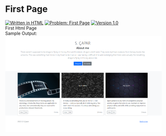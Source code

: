 # First Page
[![Written in HTML](https://img.shields.io/badge/language-HTML-green)](#)
[![Problem: First Page](https://img.shields.io/badge/problem-First%20Page-important)](#)
[![Version 1.0](https://img.shields.io/badge/version-1.0-informational)](#)\
First Html Page
\
Sample Output:\
[![Sample Output](/assets/images/htmlfirstpage.png)](#)

